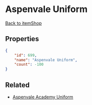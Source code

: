 # Aspenvale Uniform

<no description available>

[Back to itemShop](../item-shops.md)

## Properties

```json
{
    "id": 699,
    "name": "Aspenvale Uniform",
    "count": -100
}
```

## Related

- [Aspenvale Academy Uniform](../items/20175-aspenvale-academy-uniform.md)

